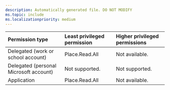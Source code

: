 ```yaml
---
description: Automatically generated file. DO NOT MODIFY
ms.topic: include
ms.localizationpriority: medium
---
```


|Permission type|Least privileged permission|Higher privileged permissions|
|:---|:---|:---|
|Delegated (work or school account)|Place.Read.All|Not available.|
|Delegated (personal Microsoft account)|Not supported.|Not supported.|
|Application|Place.Read.All|Not available.|

